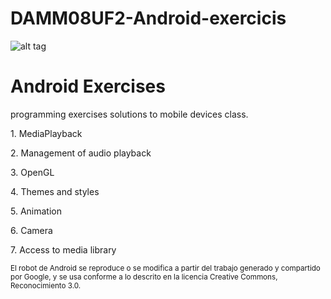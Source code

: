 # DAMM08UF2-Android-exercicis
![alt tag](https://developer.android.com/images/brand/Android_Robot_100.png)
<h1>Android Exercises </h1>
<p>programming exercises solutions to mobile devices class.</p>

<p>
1. MediaPlayback
</p>
<p>
2. Management of audio playback
</p>
<p>
3. OpenGL
</p>
<p>
4. Themes and styles
</p>
<p>
5. Animation
</p>
<p>
6. Camera
</p>
<p>
7. Access to media library
</p>

<sub>
El robot de Android se reproduce o se modifica a partir del trabajo generado y compartido por Google, y se usa conforme a lo descrito en la licencia Creative Commons, Reconocimiento 3.0.
</sub>

